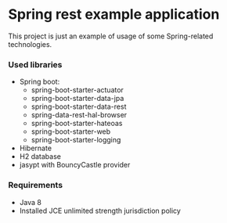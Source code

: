 # Spring rest example application

This project is just an example of usage of some Spring-related technologies.

### Used libraries

* Spring boot:
    * spring-boot-starter-actuator
    * spring-boot-starter-data-jpa
    * spring-boot-starter-data-rest
    * spring-data-rest-hal-browser
    * spring-boot-starter-hateoas
    * spring-boot-starter-web
    * spring-boot-starter-logging
* Hibernate
* H2 database
* jasypt with BouncyCastle provider

### Requirements

* Java 8
* Installed JCE unlimited strength jurisdiction policy
